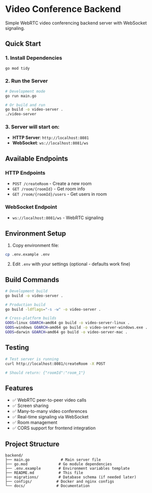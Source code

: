 # Video Conference Backend

Simple WebRTC video conferencing backend server with WebSocket signaling.

## Quick Start

### 1. Install Dependencies
```bash
go mod tidy
```

### 2. Run the Server
```bash
# Development mode
go run main.go

# Or build and run
go build -o video-server .
./video-server
```

### 3. Server will start on:
- **HTTP Server**: `http://localhost:8081`
- **WebSocket**: `ws://localhost:8081/ws`

## Available Endpoints

### HTTP Endpoints
- `POST /createRoom` - Create a new room
- `GET /room/{roomId}` - Get room info  
- `GET /room/{roomId}/users` - Get users in room

### WebSocket Endpoint
- `ws://localhost:8081/ws` - WebRTC signaling

## Environment Setup

1. Copy environment file:
```bash
cp .env.example .env
```

2. Edit `.env` with your settings (optional - defaults work fine)

## Build Commands

```bash
# Development build
go build -o video-server .

# Production build
go build -ldflags="-s -w" -o video-server .

# Cross-platform builds
GOOS=linux GOARCH=amd64 go build -o video-server-linux .
GOOS=windows GOARCH=amd64 go build -o video-server-windows.exe .
GOOS=darwin GOARCH=amd64 go build -o video-server-mac .
```

## Testing

```bash
# Test server is running
curl http://localhost:8081/createRoom -X POST

# Should return: {"roomId":"room_1"}
```

## Features

- ✅ WebRTC peer-to-peer video calls
- ✅ Screen sharing
- ✅ Many-to-many video conferences  
- ✅ Real-time signaling via WebSocket
- ✅ Room management
- ✅ CORS support for frontend integration

## Project Structure

```
backend/
├── main.go              # Main server file
├── go.mod              # Go module dependencies
├── .env.example        # Environment variables template
├── README.md           # This file
├── migrations/         # Database schema (if needed later)
├── configs/           # Docker and nginx configs
└── docs/              # Documentation
```
